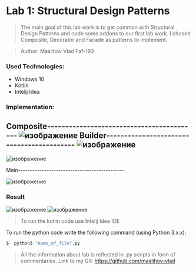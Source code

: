 # Lab 1: Structural Design Patterns

>The main goal of this lab work is to get common with Structural Design Patterns and code some addons to our first lab work. I chosed Composite, Decorator and Facade as patterns to implement.

>Author: Maslihov Vlad Faf-193 

### Used Technologies:

- Windows 10 
- Kotlin
- Intelij Idea

### Implementation:
Composite------------------------------------------
![изображение](https://user-images.githubusercontent.com/71000648/137463850-7d392d7e-2e25-4096-8fe4-bbe546de790a.png)
Builder------------------------------------------
![изображение](https://user-images.githubusercontent.com/71000648/137463928-e0ac5b62-72f1-4b6e-98d9-aae50c157dfc.png)
-------------------------------------------------
![изображение](https://user-images.githubusercontent.com/71000648/137464446-25bd05d3-76a9-4a98-a4aa-e1de88648a8a.png)

Main---------------------------------------------

![изображение](https://user-images.githubusercontent.com/71000648/137464532-b41480a9-a4b4-4646-a19a-8c59764ffe09.png)

### Result
![изображение](https://user-images.githubusercontent.com/71000648/137468216-ea99763a-8f82-4197-ae3c-e6eee54ca74f.png)
![изображение](https://user-images.githubusercontent.com/71000648/137468259-a05f1ee4-c4f2-48b5-badd-8b11475358b7.png)

>To run the kotlin code use Intelij Idea IDE 

To run the python  code write the following command (using Python 3.x.x): 
```sh
$  python3 "name_of_file".py
```
> All the information about lab is reflected in .py scripts in form of commentaries.
> Link to my Git: https://github.com/maslihov-vlad
